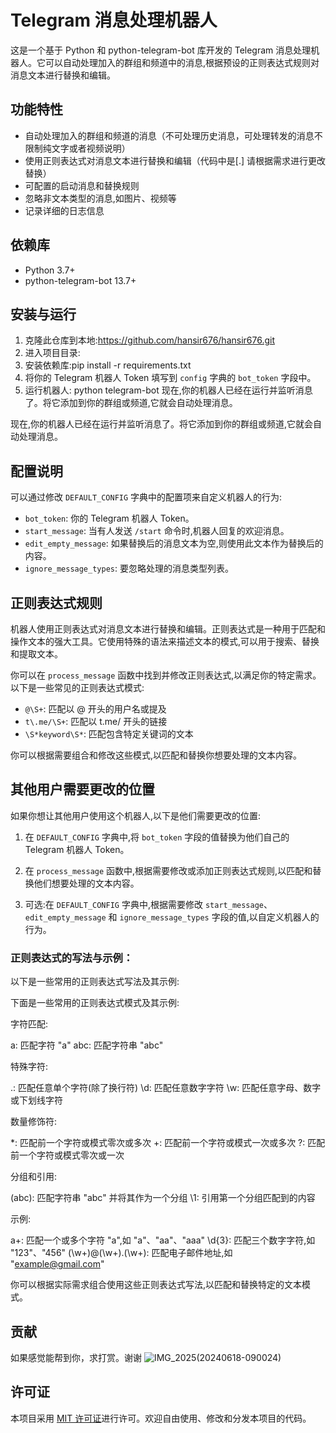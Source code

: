 # Telegram 消息处理机器人

这是一个基于 Python 和 python-telegram-bot 库开发的 Telegram 消息处理机器人。它可以自动处理加入的群组和频道中的消息,根据预设的正则表达式规则对消息文本进行替换和编辑。

## 功能特性

- 自动处理加入的群组和频道的消息（不可处理历史消息，可处理转发的消息不限制纯文字或者视频说明）
- 使用正则表达式对消息文本进行替换和编辑（代码中是[.] 请根据需求进行更改替换）
- 可配置的启动消息和替换规则
- 忽略非文本类型的消息,如图片、视频等
- 记录详细的日志信息

## 依赖库

- Python 3.7+
- python-telegram-bot 13.7+

## 安装与运行

1. 克隆此仓库到本地:https://github.com/hansir676/hansir676.git
2. 进入项目目录:
3. 安装依赖库:pip install -r requirements.txt
4. 将你的 Telegram 机器人 Token 填写到 `config` 字典的 `bot_token` 字段中。
5. 运行机器人: python telegram-bot
现在,你的机器人已经在运行并监听消息了。将它添加到你的群组或频道,它就会自动处理消息。

现在,你的机器人已经在运行并监听消息了。将它添加到你的群组或频道,它就会自动处理消息。

## 配置说明

可以通过修改 `DEFAULT_CONFIG` 字典中的配置项来自定义机器人的行为:

- `bot_token`: 你的 Telegram 机器人 Token。
- `start_message`: 当有人发送 `/start` 命令时,机器人回复的欢迎消息。
- `edit_empty_message`: 如果替换后的消息文本为空,则使用此文本作为替换后的内容。
- `ignore_message_types`: 要忽略处理的消息类型列表。

## 正则表达式规则

机器人使用正则表达式对消息文本进行替换和编辑。正则表达式是一种用于匹配和操作文本的强大工具。它使用特殊的语法来描述文本的模式,可以用于搜索、替换和提取文本。

你可以在 `process_message` 函数中找到并修改正则表达式,以满足你的特定需求。以下是一些常见的正则表达式模式:

- `@\S+`: 匹配以 @ 开头的用户名或提及
- `t\.me/\S+`: 匹配以 t.me/ 开头的链接
- `\S*keyword\S*`: 匹配包含特定关键词的文本

你可以根据需要组合和修改这些模式,以匹配和替换你想要处理的文本内容。

## 其他用户需要更改的位置

如果你想让其他用户使用这个机器人,以下是他们需要更改的位置:

1. 在 `DEFAULT_CONFIG` 字典中,将 `bot_token` 字段的值替换为他们自己的 Telegram 机器人 Token。

2. 在 `process_message` 函数中,根据需要修改或添加正则表达式规则,以匹配和替换他们想要处理的文本内容。

3. 可选:在 `DEFAULT_CONFIG` 字典中,根据需要修改 `start_message`、`edit_empty_message` 和 `ignore_message_types` 字段的值,以自定义机器人的行为。

### 正则表达式的写法与示例：

以下是一些常用的正则表达式写法及其示例:

下面是一些常用的正则表达式模式及其示例:

字符匹配:

a: 匹配字符 "a"
abc: 匹配字符串 "abc"

特殊字符:

.: 匹配任意单个字符(除了换行符)
\d: 匹配任意数字字符
\w: 匹配任意字母、数字或下划线字符

数量修饰符:

*: 匹配前一个字符或模式零次或多次
+: 匹配前一个字符或模式一次或多次
?: 匹配前一个字符或模式零次或一次

分组和引用:

(abc): 匹配字符串 "abc" 并将其作为一个分组
\1: 引用第一个分组匹配到的内容

示例:

a+: 匹配一个或多个字符 "a",如 "a"、"aa"、"aaa"
\d{3}: 匹配三个数字字符,如 "123"、"456"
(\w+)@(\w+)\.(\w+): 匹配电子邮件地址,如 "example@gmail.com"

你可以根据实际需求组合使用这些正则表达式写法,以匹配和替换特定的文本模式。

## 贡献
如果感觉能帮到你，求打赏。谢谢
![IMG_2025(20240618-090024)](https://github.com/hansir676/hansir676/assets/136236732/3bcf0027-03b2-4050-9a94-856f5b74ecc2)

## 许可证

本项目采用 [MIT 许可证](LICENSE)进行许可。欢迎自由使用、修改和分发本项目的代码。
